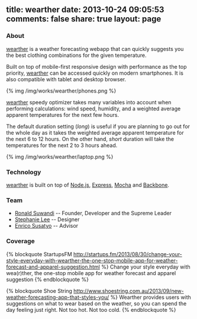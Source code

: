 title: wearther
date: 2013-10-24 09:05:53
comments: false
share: true
layout: page
---
### About

[wearther][] is a weather forecasting webapp that can quickly suggests you the best clothing combinations for the given temperature.

Built on top of mobile-first responsive design with performance as the top priority, [wearther][] can be accessed quickly on modern smartphones. It is also compatible with tablet and desktop browser.

{% img /img/works/wearther/phones.png %}

[wearther][] speedy optimizer takes many variables into account when performing calculations: wind speed, humidity, and a weighted average apparent temperatures for the next few hours.

The default duration setting (*long*) is useful if you are planning to go out for the whole day as it takes the weighted average apparent temperature for the next 6 to 12 hours. On the other hand, *short* duration will take the temperatures for the next 2 to 3 hours ahead.

{% img /img/works/wearther/laptop.png %}

### Technology

[wearther][] is built on top of [Node.js][], [Express][], [Mocha][] and [Backbone][].

### Team

* [Ronald Suwandi][ronald] -- Founder, Developer and the Supreme Leader
* [Stephanie Lee][steph] -- Designer
* [Enrico Susatyo][enrico] -- Advisor

### Coverage

{% blockquote StartupsFM http://startups.fm/2013/08/30/change-your-style-everyday-with-wearther-the-one-stop-mobile-app-for-weather-forecast-and-apparel-suggestion.html %}
Change your style everyday with wea(r)ther, the one-stop mobile app for weather forecast and apparel suggestion
{% endblockquote %}

{% blockquote Shoe String http://www.shoestring.com.au/2013/09/new-weather-forecasting-app-that-styles-you/ %}
Wearther provides users with suggestions on what to wear based on the weather, so you can spend the day feeling just right. Not too hot. Not too cold.
{% endblockquote %}


[wearther]:http://wearther.cc
[steph]:http://stephanielee.cc
[ronald]:http://ronaldsuwandi.com
[enrico]:http://esusatyo.net
[node.js]:http://nodejs.org
[express]:http://expressjs.com
[mocha]:http://visionmedia.github.io/mocha/
[backbone]:http://backbonejs.org